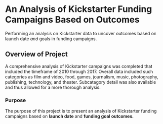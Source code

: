 # An Analysis of Kickstarter Funding Campaigns Based on Outcomes
Performing an analysis on Kickstarter data to uncover outcomes based on launch date *and* goals in funding campaigns.

## Overview of Project

A comprehensive analysis of Kickstarter campaigns was completed that included the timeframe of 2010 through 2017.  Overall data included such categories as film and video, food, games, journalism, music, photography, publishing, technology, and theater.  Subcatagory detail was also available and thus allowed for a more thorough analysis.  

### Purpose

The purpose of this project is to present an analysis of Kickstarter funding campaigns based on **launch date** and **funding goal outcomes**.
